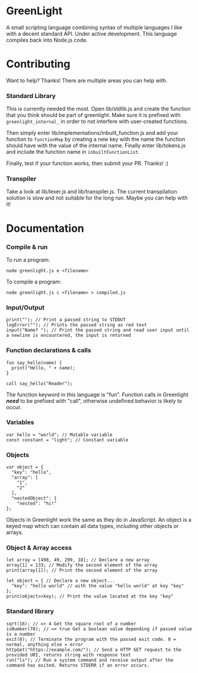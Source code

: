 # GreenLight
A small scripting language combining syntax of multiple languages I like with a decent standard API. Under active development. 
This language compiles back into Node.js code.

# Contributing
Want to help? Thanks! There are multiple areas you can help with.

### Standard Library
This is currently needed the most. Open lib/stdlib.js and create the function that you think should be part of greenlight. 
Make sure it is prefixed with `greenlight_internal_` in order to not interfere with user-created functions.

Then simply enter lib/implementations/inbuilt_function.js and add your function to `functionMap` by creating a new key with the name the function should have with the value of the internal name. Finally enter lib/tokens.js and include the function name in `inbuiltFunctionList`.

Finally, test if your function works, then submit your PR. Thanks! :)

### Transpiler
Take a look at lib/lexer.js and lib/transpiler.js. The current transpilation solution is slow and not suitable for the long run. Maybe you can help with it!

# Documentation

### Compile & run
To run a program:
```
node greenlight.js e <filename>
```
To compile a program:
```
node greenlight.js c <filename> > compiled.js
```

### Input/Output
```
print(""); // Print a passed string to STDOUT
logError(""); // Prints the passed string as red text
input("Name? "); // Print the passed string and read user input until a newline is encountered, the input is returned
```

### Function declarations & calls
```
fun say_hello(name) {
  print("Hello, " + name); 
}
  
call say_hello("Reader");
```
The function keyword in this language is "fun". 
Function calls in Greenlight ***need*** to be prefixed with "call", otherwise undefined behavior is likely to occur.

### Variables 
```
var hello = "world"; // Mutable variable
const constant = "light"; // Constant variable
```

### Objects
```
var object = {
  "key": "hello",
  "array": [
    "1",
    "2"
  ],
  "nestedObject": {
    "nested": "hi!"
};
```
Objects in Greenlight work the same as they do in JavaScript.
An object is a keyed map which can contain all data types, including other objects or arrays.

### Object & Array access
```
let array = [498, 49, 299, 18]; // Declare a new array
array[1] = 133; // Modify the second element of the array
print(array[1]); // Print the second element of the array

let object = { // Declare a new object...
  "key": "hello world" // with the value "hello world" at key "key"
};
print(object>>key); // Print the value located at the key "key"
```
### Standard library
```
sqrt(16); // => 4 Get the square root of a number
isNumber(78); // => true Get a boolean value depending if passed value is a number
exit(0); // Terminate the program with the passed exit code. 0 = normal, anything else = error
httpGet("https://example.com/"); // Send a HTTP GET request to the provided URI, returns string with response text
run("ls"); // Run a system command and receive output after the command has exited. Returns STDERR if an error occurs.
```
